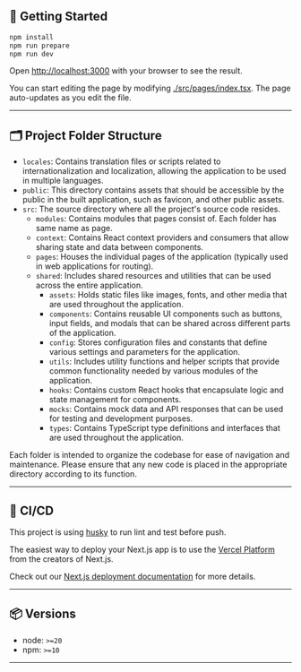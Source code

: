 ## 🚀 Getting Started

```bash
npm install
npm run prepare
npm run dev
```

Open [http://localhost:3000](http://localhost:3000) with your browser to see the result.

You can start editing the page by modifying [./src/pages/index.tsx](./src/pages/index.tsx). The page auto-updates as you edit the file.

---

## 🗂️ Project Folder Structure

- `locales`: Contains translation files or scripts related to internationalization and localization, allowing the application to be used in multiple languages.
- `public`: This directory contains assets that should be accessible by the public in the built application, such as favicon, and other public assets.
- `src`: The source directory where all the project's source code resides.
    - `modules`: Contains modules that pages consist of. Each folder has same name as page.
    - `context`: Contains React context providers and consumers that allow sharing state and data between components.
    - `pages`: Houses the individual pages of the application (typically used in web applications for routing).
    - `shared`: Includes shared resources and utilities that can be used across the entire application.
        - `assets`: Holds static files like images, fonts, and other media that are used throughout the application.
        - `components`: Contains reusable UI components such as buttons, input fields, and modals that can be shared across different parts of the application.
        - `config`: Stores configuration files and constants that define various settings and parameters for the application.
        - `utils`: Includes utility functions and helper scripts that provide common functionality needed by various modules of the application.
        - `hooks`: Contains custom React hooks that encapsulate logic and state management for components.
        - `mocks`: Contains mock data and API responses that can be used for testing and development purposes.
        - `types`: Contains TypeScript type definitions and interfaces that are used throughout the application.

Each folder is intended to organize the codebase for ease of navigation and maintenance. Please ensure that any new code is placed in the appropriate directory according to its function.

---

## 🚦 CI/CD

This project is using [husky](https://typicode.github.io/husky/) to run lint and test before push.

The easiest way to deploy your Next.js app is to use the [Vercel Platform](https://vercel.com/new?utm_medium=default-template&filter=next.js&utm_source=create-next-app&utm_campaign=create-next-app-readme) from the creators of Next.js.

Check out our [Next.js deployment documentation](https://nextjs.org/docs/deployment) for more details.

---

## 📦 Versions

- node: `>=20`
- npm: `>=10`

---
